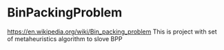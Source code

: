 # BinPackingProblem
https://en.wikipedia.org/wiki/Bin_packing_problem
This is project with set of metaheuristics algorithm to slove BPP

